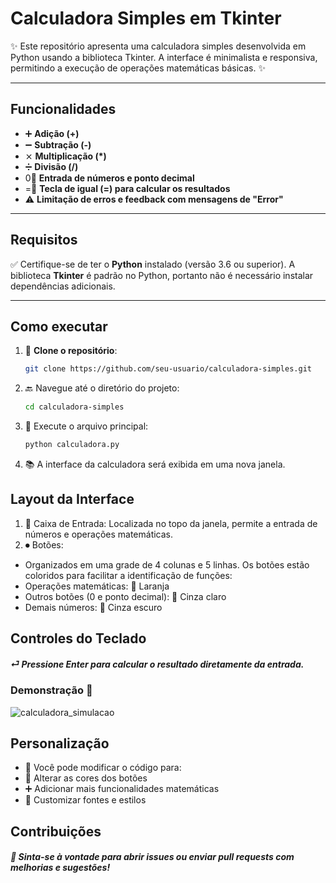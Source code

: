 # Calculadora Simples em Tkinter

✨ Este repositório apresenta uma calculadora simples desenvolvida em Python usando a biblioteca Tkinter. A interface é minimalista e responsiva, permitindo a execução de operações matemáticas básicas. ✨

---

## Funcionalidades

- ➕ **Adição (+)**
- ➖ **Subtração (-)**
- ⨯ **Multiplicação (\*)**
- ➗ **Divisão (/)**  
- 0⃣ **Entrada de números e ponto decimal**
- =⃣ **Tecla de igual (=) para calcular os resultados**
- ⚠️ **Limitação de erros e feedback com mensagens de "Error"**

---

## Requisitos

✅ Certifique-se de ter o **Python** instalado (versão 3.6 ou superior). A biblioteca **Tkinter** é padrão no Python, portanto não é necessário instalar dependências adicionais.

---

## Como executar

1. 🔧 **Clone o repositório**:
   ```bash
   git clone https://github.com/seu-usuario/calculadora-simples.git
2. 🔙 Navegue até o diretório do projeto:
   ```bash
   cd calculadora-simples
3. 📝 Execute o arquivo principal:
   ```bash
   python calculadora.py
4. 📚 A interface da calculadora será exibida em uma nova janela.

## Layout da Interface
1. 🔢 Caixa de Entrada:
Localizada no topo da janela, permite a entrada de números e operações matemáticas.
2. ⏺ Botões:
- Organizados em uma grade de 4 colunas e 5 linhas. Os botões estão coloridos para facilitar a identificação de funções:
- Operações matemáticas: 🔴 Laranja
- Outros botões (0 e ponto decimal): 🔶 Cinza claro
- Demais números: 🔳 Cinza escuro

## Controles do Teclado
##### ⏎ Pressione Enter para calcular o resultado diretamente da entrada.

### Demonstração 🎥 
![calculadora_simulacao](https://github.com/user-attachments/assets/a0863e3e-890c-43df-baf1-5281d028c7c0)


## Personalização
* 🌱 Você pode modificar o código para:
* 🎨 Alterar as cores dos botões
* ➕ Adicionar mais funcionalidades matemáticas
* 🔧 Customizar fontes e estilos
## Contribuições
##### 🙏 Sinta-se à vontade para abrir issues ou enviar pull requests com melhorias e sugestões!
